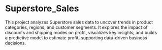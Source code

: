 # Superstore_Sales
This project analyzes Superstore sales data to uncover trends in product categories, regions, and customer segments. It explores the impact of discounts and shipping modes on profit, visualizes key insights, and builds a predictive model to estimate profit, supporting data-driven business decisions.
